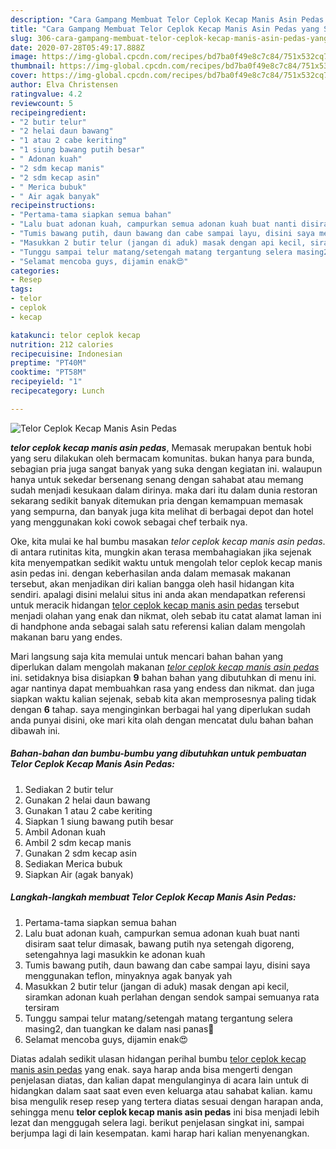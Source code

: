 ```yaml
---
description: "Cara Gampang Membuat Telor Ceplok Kecap Manis Asin Pedas yang Sempurna"
title: "Cara Gampang Membuat Telor Ceplok Kecap Manis Asin Pedas yang Sempurna"
slug: 306-cara-gampang-membuat-telor-ceplok-kecap-manis-asin-pedas-yang-sempurna
date: 2020-07-28T05:49:17.888Z
image: https://img-global.cpcdn.com/recipes/bd7ba0f49e8c7c84/751x532cq70/telor-ceplok-kecap-manis-asin-pedas-foto-resep-utama.jpg
thumbnail: https://img-global.cpcdn.com/recipes/bd7ba0f49e8c7c84/751x532cq70/telor-ceplok-kecap-manis-asin-pedas-foto-resep-utama.jpg
cover: https://img-global.cpcdn.com/recipes/bd7ba0f49e8c7c84/751x532cq70/telor-ceplok-kecap-manis-asin-pedas-foto-resep-utama.jpg
author: Elva Christensen
ratingvalue: 4.2
reviewcount: 5
recipeingredient:
- "2 butir telur"
- "2 helai daun bawang"
- "1 atau 2 cabe keriting"
- "1 siung bawang putih besar"
- " Adonan kuah"
- "2 sdm kecap manis"
- "2 sdm kecap asin"
- " Merica bubuk"
- " Air agak banyak"
recipeinstructions:
- "Pertama-tama siapkan semua bahan"
- "Lalu buat adonan kuah, campurkan semua adonan kuah buat nanti disiram saat telur dimasak, bawang putih nya setengah digoreng, setengahnya lagi masukkin ke adonan kuah"
- "Tumis bawang putih, daun bawang dan cabe sampai layu, disini saya menggunakan teflon, minyaknya agak banyak yah"
- "Masukkan 2 butir telur (jangan di aduk) masak dengan api kecil, siramkan adonan kuah perlahan dengan sendok sampai semuanya rata tersiram"
- "Tunggu sampai telur matang/setengah matang tergantung selera masing2, dan tuangkan ke dalam nasi panas🥰"
- "Selamat mencoba guys, dijamin enak😍"
categories:
- Resep
tags:
- telor
- ceplok
- kecap

katakunci: telor ceplok kecap 
nutrition: 212 calories
recipecuisine: Indonesian
preptime: "PT40M"
cooktime: "PT58M"
recipeyield: "1"
recipecategory: Lunch

---
```



![Telor Ceplok Kecap Manis Asin Pedas](https://img-global.cpcdn.com/recipes/bd7ba0f49e8c7c84/751x532cq70/telor-ceplok-kecap-manis-asin-pedas-foto-resep-utama.jpg)

<b><i>telor ceplok kecap manis asin pedas</i></b>, Memasak merupakan bentuk hobi yang seru dilakukan oleh bermacam komunitas. bukan hanya para bunda, sebagian pria juga sangat banyak yang suka dengan kegiatan ini. walaupun hanya untuk sekedar bersenang senang dengan sahabat atau memang sudah menjadi kesukaan dalam dirinya. maka dari itu dalam dunia restoran sekarang sedikit banyak ditemukan pria dengan kemampuan memasak yang sempurna, dan banyak juga kita melihat di berbagai depot dan hotel yang menggunakan koki cowok sebagai chef terbaik nya.

Oke, kita mulai ke hal bumbu masakan <i>telor ceplok kecap manis asin pedas</i>. di antara rutinitas kita, mungkin akan terasa membahagiakan jika sejenak kita menyempatkan sedikit waktu untuk mengolah telor ceplok kecap manis asin pedas ini. dengan keberhasilan anda dalam memasak makanan tersebut, akan menjadikan diri kalian bangga oleh hasil hidangan kita sendiri. apalagi disini melalui situs ini anda akan mendapatkan referensi untuk meracik hidangan <u>telor ceplok kecap manis asin pedas</u> tersebut menjadi olahan yang enak dan nikmat, oleh sebab itu catat alamat laman ini di handphone anda sebagai salah satu referensi kalian dalam mengolah makanan baru yang endes.




Mari langsung saja kita memulai untuk mencari bahan bahan yang diperlukan dalam mengolah makanan <u><i>telor ceplok kecap manis asin pedas</i></u> ini. setidaknya bisa disiapkan <b>9</b> bahan bahan yang dibutuhkan di menu ini. agar nantinya dapat membuahkan rasa yang endess dan nikmat. dan juga siapkan waktu kalian sejenak, sebab kita akan memprosesnya paling tidak dengan <b>6</b> tahap. saya menginginkan berbagai hal yang diperlukan sudah anda punyai disini, oke mari kita olah dengan mencatat dulu bahan bahan dibawah ini.

<!--inarticleads1-->

##### Bahan-bahan dan bumbu-bumbu yang dibutuhkan untuk pembuatan Telor Ceplok Kecap Manis Asin Pedas:

1. Sediakan 2 butir telur
1. Gunakan 2 helai daun bawang
1. Gunakan 1 atau 2 cabe keriting
1. Siapkan 1 siung bawang putih besar
1. Ambil  Adonan kuah
1. Ambil 2 sdm kecap manis
1. Gunakan 2 sdm kecap asin
1. Sediakan  Merica bubuk
1. Siapkan  Air (agak banyak)




<!--inarticleads2-->

##### Langkah-langkah membuat Telor Ceplok Kecap Manis Asin Pedas:

1. Pertama-tama siapkan semua bahan
1. Lalu buat adonan kuah, campurkan semua adonan kuah buat nanti disiram saat telur dimasak, bawang putih nya setengah digoreng, setengahnya lagi masukkin ke adonan kuah
1. Tumis bawang putih, daun bawang dan cabe sampai layu, disini saya menggunakan teflon, minyaknya agak banyak yah
1. Masukkan 2 butir telur (jangan di aduk) masak dengan api kecil, siramkan adonan kuah perlahan dengan sendok sampai semuanya rata tersiram
1. Tunggu sampai telur matang/setengah matang tergantung selera masing2, dan tuangkan ke dalam nasi panas🥰
1. Selamat mencoba guys, dijamin enak😍




Diatas adalah sedikit ulasan hidangan perihal bumbu <u>telor ceplok kecap manis asin pedas</u> yang enak. saya harap anda bisa mengerti dengan penjelasan diatas, dan kalian dapat mengulanginya di acara lain untuk di hidangkan dalam saat saat even even keluarga atau sahabat kalian. kamu bisa mengulik resep resep yang tertera diatas sesuai dengan harapan anda, sehingga menu <b>telor ceplok kecap manis asin pedas</b> ini bisa menjadi lebih lezat dan menggugah selera lagi. berikut penjelasan singkat ini, sampai berjumpa lagi di lain kesempatan. kami harap hari kalian menyenangkan.
